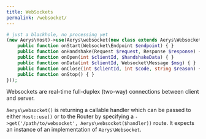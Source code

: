 ```yaml
---
title: WebSockets
permalink: /websocket/
---
```


```php
# just a blackhole, no processing yet
(new Aerys\Host)->use(Aerys\websocket(new class extends Aerys\Websocket {
	public function onStart(Websocket\Endpoint $endpoint) { }
	public function onHandshake(Request $request, Response $response) { }
	public function onOpen(int $clientId, $handshakeData) { }
	public function onData(int $clientId, Websocket\Message $msg) { }
	public function onClose(int $clientId, int $code, string $reason) { }
	public function onStop() { }
}));
```

Websockets are real-time full-duplex (two-way) connections between client and server.

`Aerys\websocket()` is returning a callable handler which can be passed to either `Host::use()` or to the Router by specifying a `->get('/path/to/websocket', Aerys\websocket($handler))` route. It expects an instance of an implementation of `Aerys\Websocket`.

